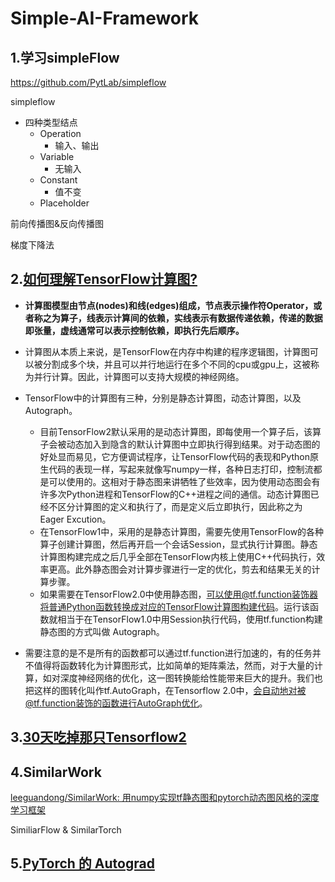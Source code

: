 # Simple-AI-Framework
## 1.学习simpleFlow
https://github.com/PytLab/simpleflow

simpleflow

+ 四种类型结点
  + Operation
    + 输入、输出
  + Variable
    + 无输入
  + Constant
    + 值不变
  + Placeholder

前向传播图&反向传播图

梯度下降法

## 2.[如何理解TensorFlow计算图?](https://zhuanlan.zhihu.com/p/344846077)

+ **计算图模型由节点(nodes)和线(edges)组成，节点表示操作符Operator，或者称之为算子，线表示计算间的依赖，实线表示有数据传递依赖，传递的数据即张量，虚线通常可以表示控制依赖，即执行先后顺序。**
+ 计算图从本质上来说，是TensorFlow在内存中构建的程序逻辑图，计算图可以被分割成多个块，并且可以并行地运行在多个不同的cpu或gpu上，这被称为并行计算。因此，计算图可以支持大规模的神经网络。

+ TensorFlow中的计算图有三种，分别是静态计算图，动态计算图，以及Autograph。
  + 目前TensorFlow2默认采用的是动态计算图，即每使用一个算子后，该算子会被动态加入到隐含的默认计算图中立即执行得到结果。对于动态图的好处显而易见，它方便调试程序，让TensorFlow代码的表现和Python原生代码的表现一样，写起来就像写numpy一样，各种日志打印，控制流都是可以使用的。这相对于静态图来讲牺牲了些效率，因为使用动态图会有许多次Python进程和TensorFlow的C++进程之间的通信。动态计算图已经不区分计算图的定义和执行了，而是定义后立即执行，因此称之为 Eager Excution。
  + 在TensorFlow1中，采用的是静态计算图，需要先使用TensorFlow的各种算子创建计算图，然后再开启一个会话Session，显式执行计算图。静态计算图构建完成之后几乎全部在TensorFlow内核上使用C++代码执行，效率更高。此外静态图会对计算步骤进行一定的优化，剪去和结果无关的计算步骤。
  + 如果需要在TensorFlow2.0中使用静态图，可以使用@tf.function装饰器将普通Python函数转换成对应的TensorFlow计算图构建代码。运行该函数就相当于在TensorFlow1.0中用Session执行代码，使用tf.function构建静态图的方式叫做 Autograph。

+ 需要注意的是不是所有的函数都可以通过tf.function进行加速的，有的任务并不值得将函数转化为计算图形式，比如简单的矩阵乘法，然而，对于大量的计算，如对深度神经网络的优化，这一图转换能给性能带来巨大的提升。我们也把这样的图转化叫作tf.AutoGraph，在Tensorflow 2.0中，会自动地对被@tf.function装饰的函数进行AutoGraph优化。

## 3.[30天吃掉那只Tensorflow2 ](https://jackiexiao.github.io/eat_tensorflow2_in_30_days/chinese/)

## 4.SimilarWork

[leeguandong/SimilarWork: 用numpy实现tf静态图和pytorch动态图风格的深度学习框架 ](https://github.com/leeguandong/SimilarWork)

SimiliarFlow & SimilarTorch

## 5.[PyTorch 的 Autograd](https://zhuanlan.zhihu.com/p/69294347)